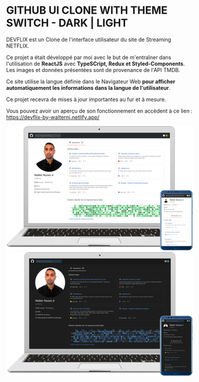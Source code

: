 # GITHUB UI CLONE WITH THEME SWITCH - DARK | LIGHT

DEVFLIX est un Clone de l'interface utilisateur du site de Streaming NETFLIX.

Ce projet a était développé par moi avec le but de m'entraîner dans l'utilisation de <strong>ReactJS</strong> avec <strong>TypeSCript, Redux et Styled-Components</strong>.
Les images et données présentées sont de provenance de l'API TMDB.

Ce site utilise la langue définie dans le Navigateur Web <strong>pour afficher automatiquement les informations dans la langue de l'utilisateur</strong>.

Ce projet recevra de mises à jour importantes au fur et à mesure. 

Vous pouvez avoir un aperçu de son fonctionnement en accèdent à ce lien : https://devflix-by-walternj.netlify.app/


   <img src="https://github.com/walternj/GitHub-UI-Clone-With-Dark-Mode/blob/master/Img_Light.png" />
  <img src="https://github.com/walternj/GitHub-UI-Clone-With-Dark-Mode/blob/master/Img_Dark.png" />


